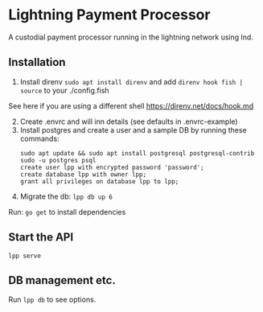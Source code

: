 # Lightning Payment Processor

A custodial payment processor running in the lightning network using lnd.

## Installation

1. Install direnv `sudo apt install direnv` and add `direnv hook fish | source` to your ./config.fish

See here if you are using a different shell https://direnv.net/docs/hook.md

2. Create .envrc and will inn details (see defaults in .envrc-example)
3. Install postgres and create a user and a sample DB by running these commands:
   ```
   sudo apt update && sudo apt install postgresql postgresql-contrib
   sudo -u postgres psql
   create user lpp with encrypted password 'password';
   create database lpp with owner lpp;
   grant all privileges on database lpp to lpp;
   ```
4. Migrate the db: `lpp db up 6`

Run: `go get` to install dependencies

## Start the API

`lpp serve`

## DB management etc.

Run `lpp db` to see options.
